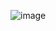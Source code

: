 ![image](https://github.com/imvickykumar999/open.source.threads/assets/50515418/6989c338-de67-45c1-90f9-6364d128866d)
